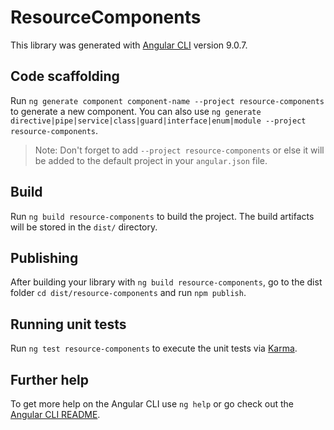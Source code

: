 # ResourceComponents

This library was generated with [Angular CLI](https://github.com/angular/angular-cli) version 9.0.7.

## Code scaffolding

Run `ng generate component component-name --project resource-components` to generate a new component. You can also use `ng generate directive|pipe|service|class|guard|interface|enum|module --project resource-components`.
> Note: Don't forget to add `--project resource-components` or else it will be added to the default project in your `angular.json` file. 

## Build

Run `ng build resource-components` to build the project. The build artifacts will be stored in the `dist/` directory.

## Publishing

After building your library with `ng build resource-components`, go to the dist folder `cd dist/resource-components` and run `npm publish`.

## Running unit tests

Run `ng test resource-components` to execute the unit tests via [Karma](https://karma-runner.github.io).

## Further help

To get more help on the Angular CLI use `ng help` or go check out the [Angular CLI README](https://github.com/angular/angular-cli/blob/master/README.md).
